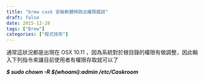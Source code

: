 ```yaml
---
title: "brew cask 安裝軟體時跳出權限錯誤"
draft: false
date: 2015-12-28
tags: ["Brew"]
categories: ["程式技術"]
---
```



通常這狀況都是出現在 OSX 10.11 ，因為系統對於根目錄的權限有做調整，因此輸入下列指令來讓目前使用者有權限存取就可以了

<em><strong>$ sudo chown -R $(whoami):admin /etc/Caskroom</strong></em>


